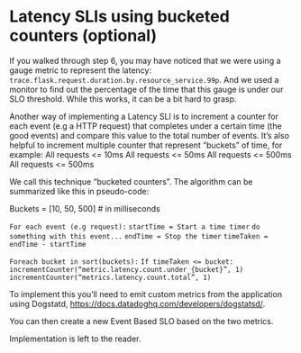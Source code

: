 # Latency SLIs using bucketed counters (optional)

If you walked through step 6, you may have noticed that we were using a  gauge metric to represent the latency: `trace.flask.request.duration.by.resource_service.99p`. And we used a monitor to find out the percentage of the time that this gauge is under our SLO threshold. While this works, it can be a bit hard to grasp.

Another way of implementing a Latency SLI is to increment a counter for each event (e.g a HTTP  request) that completes under a certain time (the good events) and compare this value to the total number of events. It’s also helpful to increment multiple counter that represent “buckets” of time, for example:
All requests <= 10ms
All requests <= 50ms
All requests <= 500ms
All requests <= 500ms

We call this technique “bucketed counters”. The algorithm can be summarized like this in pseudo-code:

Buckets = [10, 50, 500] # in milliseconds

`For each event (e.g request):`
`startTime = Start a time timer`
`do something with this event...`
`endTime = Stop the timer`
`timeTaken = endTime - startTime`

`Foreach bucket in sort(buckets):`
`If timeTaken <= bucket:`
`incrementCounter(“metric.latency.count.under_{bucket}”, 1)`
	`incrementCounter(“metrics.latency.count.total”, 1)`

To implement this you’ll need to emit custom metrics from the application using Dogstatd, https://docs.datadoghq.com/developers/dogstatsd/.

You can then create a new Event Based SLO based on the two metrics.

Implementation is left to the reader.
